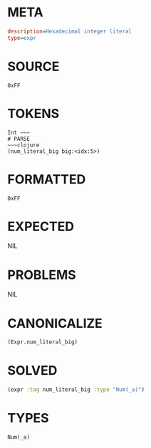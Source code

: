 # META
~~~ini
description=Hexadecimal integer literal
type=expr
~~~
# SOURCE
~~~roc
0xFF
~~~
# TOKENS
~~~text
Int ~~~
# PARSE
~~~clojure
(num_literal_big big:<idx:5>)
~~~
# FORMATTED
~~~roc
0xFF
~~~
# EXPECTED
NIL
# PROBLEMS
NIL
# CANONICALIZE
~~~clojure
(Expr.num_literal_big)
~~~
# SOLVED
~~~clojure
(expr :tag num_literal_big :type "Num(_a)")
~~~
# TYPES
~~~roc
Num(_a)
~~~
